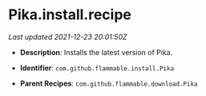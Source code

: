 # Pika.install.recipe

_Last updated 2021-12-23 20:01:50Z_

- **Description**: Installs the latest version of Pika.

- **Identifier**: `com.github.flammable.install.Pika`

- **Parent Recipes**: `com.github.flammable.download.Pika`
